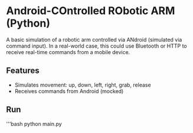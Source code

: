 # Android-COntrolled RObotic ARM (Python)

A basic simulation of a robotic arm controlled via ANdroid (simulated via command input).
In a real-world case, this could use Bluetooth or HTTP to receive real-time commands from a mobile device.

## Features
- Simulates movement: up, down, left, right, grab, release
- Receives commands from Android (mocked)

## Run

'''bash
python main.py

